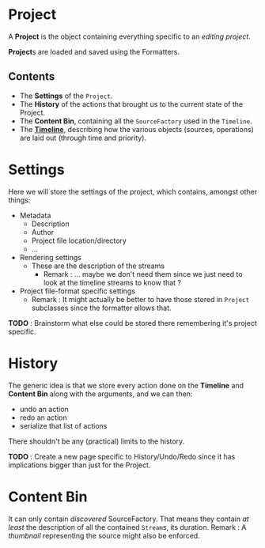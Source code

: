 # Project

A **Project** is the object containing everything specific to an
*editing project*.

**Project**s are loaded and saved using the Formatters.

## Contents

-   The **Settings** of the `Project`.
-   The **History** of the actions that brought us to the current state
    of the Project.
-   The **Content Bin**, containing all the `SourceFactory` used in the
    `Timeline`.
-   The [**Timeline**](design/2008_design/2008_Architectural_Redesign/Timeline.md), describing
    how the various objects (sources, operations) are laid out (through
    time and priority).

# Settings

Here we will store the settings of the project, which contains, amongst
other things:

-   Metadata
    -   Description
    -   Author
    -   Project file location/directory
    -   ...
-   Rendering settings
    -   These are the description of the streams
        -   Remark : ... maybe we don't need them since we just need to
            look at the timeline streams to know that ?
-   Project file-format specific settings
    -   Remark : It might actually be better to have those stored in
        `Project` subclasses since the formatter allows that.

**TODO** : Brainstorm what else could be stored there remembering it's
project specific.

# History

The generic idea is that we store every action done on the **Timeline**
and **Content Bin** along with the arguments, and we can then:

-   undo an action
-   redo an action
-   serialize that list of actions

There shouldn't be any (practical) limits to the history.

**TODO** : Create a new page specific to History/Undo/Redo since it has
implications bigger than just for the Project.

# Content Bin

It can only contain *discovered* SourceFactory. That means they contain
*at least* the description of all the contained `Stream`s, its duration.
Remark : A *thumbnail* representing the source might also be enforced.
